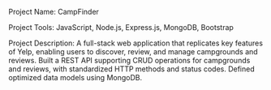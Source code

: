 Project Name: CampFinder

Project Tools: JavaScript, Node.js, Express.js, MongoDB, Bootstrap

Project Description: A full-stack web application that replicates key features of Yelp, enabling users to discover, review, and manage campgrounds and reviews. Built a REST API supporting CRUD operations for campgrounds and reviews, with standardized HTTP methods and status codes. Defined optimized data models using MongoDB.
